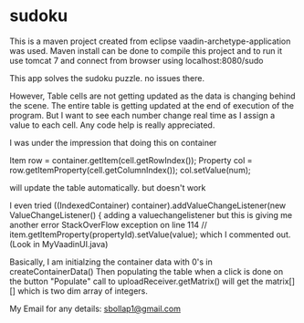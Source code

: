 sudoku
======
This is a maven project created from eclipse vaadin-archetype-application was used.
Maven install can be done to compile this project
and to run it use tomcat 7 and connect from browser using localhost:8080/sudo

This app solves the sudoku puzzle. no issues there.

However,
Table cells are not getting updated as the data is changing behind the scene.
The entire table is getting updated at the end of execution of the program. But I want to see each 
number change real time as I assign a value to each cell. Any code help is really appreciated.


I was under the impression that doing this on container

Item row = container.getItem(cell.getRowIndex());
Property<Integer> col = row.getItemProperty(cell.getColumnIndex());
col.setValue(num);

will update the table automatically. but doesn't work

I even tried 
  	((IndexedContainer) container).addValueChangeListener(new ValueChangeListener() {
adding a valuechangelistener but this is giving me another error 
StackOverFlow exception on line 114   			// item.getItemProperty(propertyId).setValue(value);
which I commented out. (Look in MyVaadinUI.java)

Basically, I am initialzing the container data with 0's in   
createContainerData()
Then populating the table when a click is done on the button "Populate"
call to uploadReceiver.getMatrix() will get the matrix[][] which is two dim array of integers.

My Email for any details: sbollap1@gmail.com

